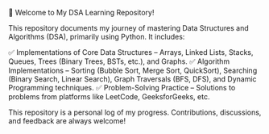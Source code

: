 🚀 Welcome to My DSA Learning Repository!

This repository documents my journey of mastering Data Structures and Algorithms (DSA), primarily using Python. It includes:

✅ Implementations of Core Data Structures – Arrays, Linked Lists, Stacks, Queues, Trees (Binary Trees, BSTs, etc.), and Graphs.
✅ Algorithm Implementations – Sorting (Bubble Sort, Merge Sort, QuickSort), Searching (Binary Search, Linear Search), Graph Traversals (BFS, DFS), and Dynamic Programming techniques.
✅ Problem-Solving Practice – Solutions to problems from platforms like LeetCode, GeeksforGeeks, etc.

This repository is a personal log of my progress. Contributions, discussions, and feedback are always welcome!

